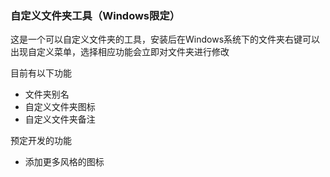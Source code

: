 ### 自定义文件夹工具（Windows限定）

这是一个可以自定义文件夹的工具，安装后在Windows系统下的文件夹右键可以出现自定义菜单，选择相应功能会立即对文件夹进行修改

目前有以下功能
- 文件夹别名
- 自定义文件夹图标
- 自定义文件夹备注

预定开发的功能
- 添加更多风格的图标
